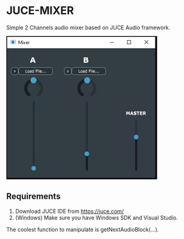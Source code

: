 # JUCE-MIXER
Simple 2 Channels audio mixer based on JUCE Audio framework.

![Mixer](https://raw.githubusercontent.com/proxytype/JUCE-MIXER/main/mixer.JPG)

## Requirements
1. Download JUCE IDE from https://juce.com/
2. (Windows) Make sure you have Windows SDK and Visual Studio.

The coolest function to manipulate is getNextAudioBlock(...).
